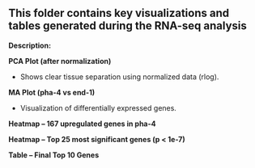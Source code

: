 ## This folder contains key visualizations and tables generated during the RNA-seq analysis
**Description:**

**PCA Plot (after normalization)**
- Shows clear tissue separation using normalized data (rlog).

**MA Plot (pha-4 vs end-1)**
- Visualization of differentially expressed genes.

**Heatmap – 167 upregulated genes in pha-4**

**Heatmap – Top 25 most significant genes (p < 1e-7)**

**Table – Final Top 10 Genes**

